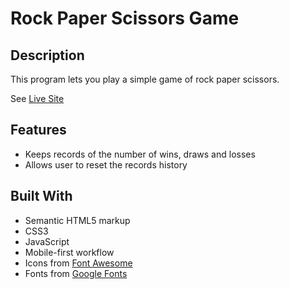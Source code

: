 # Rock Paper Scissors Game

## Description

This program lets you play a simple game of rock paper scissors.

See [Live Site](https://dev-dylann.github.io/rock-paper-scissors/)

## Features

- Keeps records of the number of wins, draws and losses
- Allows user to reset the records history

## Built With

- Semantic HTML5 markup
- CSS3
- JavaScript
- Mobile-first workflow
- Icons from [Font Awesome](https://fontawesome.com/search?m=free&o=r)
- Fonts from [Google Fonts](https://fonts.google.com/)

